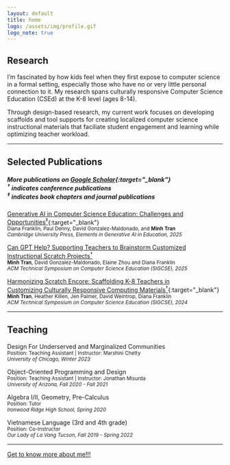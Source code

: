 ```yaml
---
layout: default
title: home
logo: /assets/img/profile.gif
logo_note: true
---
```


## Research


I’m fascinated by how kids feel when they first expose to computer science in a formal setting, especially those who have no or very little personal connection to it.
My research spans culturally responsive Computer Science Education (CSEd) at the K-8 level (ages 8-14).

Through design-based research, my current work focuses on developing scaffolds and tool supports for creating localized computer science instructional materials that faciliate student engagement and learning while optimizing teacher workload.
* * *
## Selected Publications 

##### More publications on [Google Scholar](https://scholar.google.com/citations?user=elG0WcsAAAAJ&hl=en&oi=ao){:target="_blank"}<br><sup>†</sup> indicates conference publications<br><sup>‡</sup> indicates book chapters and journal publications

[Generative AI in Computer Science Education: Challenges and Opportunities<sup>‡</sup>](https://www.cambridge.org/core/elements/abs/generative-ai-in-computer-science-education/0A22106CBD7FCB391FD120C56E21420F){:target="_blank"}\
<sub>Diana Franklin, Paul Denny, David Gonzalez-Maldonado, and **Minh Tran**</sub>\
<sup>*Cambridge University Press, Elements in Generative AI in Education, 2025*</sup>

[Can GPT Help? Supporting Teachers to Brainstorm Customized<br>Instructional Scratch Projects<sup>†</sup>]()\
<sub>**Minh Tran**, David Gonzalez-Maldonado, Elaine Zhou and Diana Franklin</sub>\
<sup>*ACM Technical Symposium on Computer Science Education (SIGCSE), 2025*</sup>

[Harmonizing Scratch Encore: Scaffolding K-8 Teachers in<br>Customizing Culturally Responsive Computing Materials<sup>†</sup>](/assets/papers/HSEchallenges.pdf){:target="_blank"}\
<sub>**Minh Tran**, Heather Killen, Jen Palmer, David Weintrop, Diana Franklin</sub>\
<sup>*ACM Technical Symposium on Computer Science Education (SIGCSE), 2024*</sup>


* * *
## Teaching

Design For Underserved and Marginalized Communities\
<sub>Position: Teaching Assistant | Instructor: Marshini Chetty</sub>\
<sup>*University of Chicago, Winter 2023*</sup>

Object-Oriented Programming and Design\
<sub>Position: Teaching Assistant | Instructor: Jonathan Misurda</sub>\
<sup>*University of Arizona, Fall 2020 - Fall 2021*</sup>

Algebra I/II, Geometry, Pre-Calculus\
<sub>Position: Tutor</sub>\
<sup>*Ironwood Ridge High School, Spring 2020*</sup>

Vietnamese Language (3rd and 4th grade)\
<sub>Position: Co-Instructor</sub>\
<sup>*Our Lady of La Vang Tucson, Fall 2019 - Spring 2022*</sup>

* * *
[Get to know more about me!!!](./about.html)